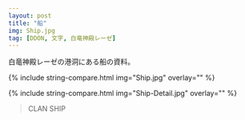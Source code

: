```yaml
---
layout: post
title: "船"
img: Ship.jpg
tag: [DDON, 文字, 白竜神殿レーゼ]
---
```


白竜神殿レーゼの港洞にある船の資料。

{% include string-compare.html img="Ship.jpg" overlay="" %}

> 
>



{% include string-compare.html img="Ship-Detail.jpg" overlay="" %}

> CLAN SHIP

